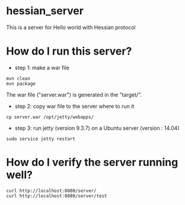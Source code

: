 # hessian_server
This is a server for Hello world with Hessian protocol

# How do I run this server?
* step 1: make a war file
````
mvn clean
mvn package
````
The war file ("server.war") is generated in the "target/".

* step 2: copy war file to the server where to run it

````cp server.war /opt/jetty/webapps/````

* step 3: run jetty (version 9.3.7) on a Ubuntu server (version : 14.04)
````
sudo service jetty restart
````

# How do I verify the server running well?
````
curl http://localhost:8080/server/
curl http://localhost:8080/server/test
````

